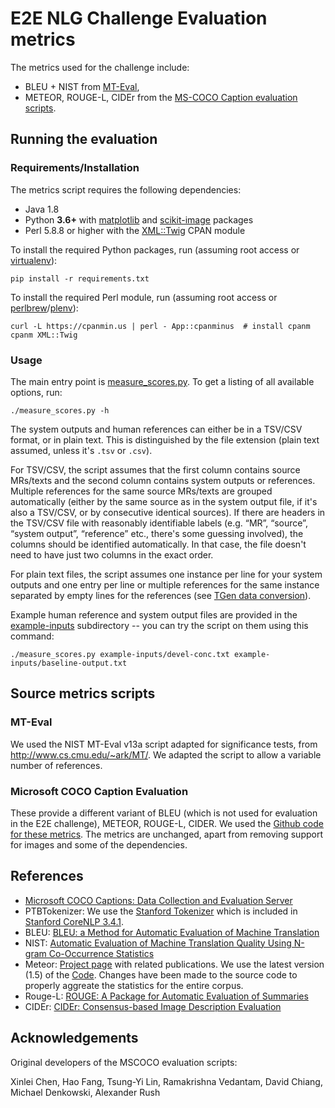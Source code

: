 E2E NLG Challenge Evaluation metrics
====================================

The metrics used for the challenge include:
* BLEU + NIST from [MT-Eval](#mt-eval),
* METEOR, ROUGE-L, CIDEr from the [MS-COCO Caption evaluation scripts](#microsoft-coco-caption-evaluation).

Running the evaluation
----------------------

### Requirements/Installation ###

The metrics script requires the following dependencies:
- Java 1.8
- Python **3.6+** with [matplotlib](https://pypi.python.org/pypi/matplotlib) and [scikit-image](https://pypi.python.org/pypi/scikit-image) packages
- Perl 5.8.8 or higher with the [XML::Twig](http://search.cpan.org/~mirod/XML-Twig-3.49/Twig.pm) CPAN module


To install the required Python packages, run (assuming root access or [virtualenv](https://virtualenv.pypa.io/en/stable/)):
```
pip install -r requirements.txt
```

To install the required Perl module, run (assuming root access or [perlbrew](https://perlbrew.pl/)/[plenv](https://github.com/tokuhirom/plenv)):
```
curl -L https://cpanmin.us | perl - App::cpanminus  # install cpanm
cpanm XML::Twig
```


### Usage ###

The main entry point is [measure_scores.py](measure_scores.py). To get a listing of all available options,
run:
```
./measure_scores.py -h
```

The system outputs and human references can either be in a TSV/CSV format, or in plain text. This is 
distinguished by the file extension (plain text assumed, unless it's `.tsv` or `.csv`).

For TSV/CSV, the script assumes that the first column contains source MRs/texts and the second column
contains system outputs or references. Multiple references for the same source MRs/texts are grouped automatically
(either by the same source as in the system output file, if it's also a TSV/CSV, or by consecutive identical
sources).
If there are headers in the TSV/CSV file with reasonably identifiable labels (e.g. “MR”, “source”, 
“system output”, “reference” etc., there's some guessing involved), the columns should be identified automatically.
In that case, the file doesn't need to have just two columns in the exact order.

For plain text files, the script assumes one instance
per line for your system outputs and one entry per line or multiple references for the same instance
separated by empty lines for the references (see 
[TGen data conversion](https://github.com/UFAL-DSG/tgen/blob/master/e2e-challenge/README.md)).

Example human reference and system output files are provided in the [example-inputs](example-inputs/)
subdirectory -- you can try the script on them using this command:
```
./measure_scores.py example-inputs/devel-conc.txt example-inputs/baseline-output.txt
```

Source metrics scripts
----------------------

### MT-Eval ###

We used the NIST MT-Eval v13a script adapted for significance tests, from 
<http://www.cs.cmu.edu/~ark/MT/>.
We adapted the script to allow a variable number of references.


### Microsoft COCO Caption Evaluation ###

These provide a different variant of BLEU (which is not used for evaluation in the E2E challenge), 
METEOR, ROUGE-L, CIDER. We used the [Github code for these metrics](https://github.com/tylin/coco-caption).
The metrics are unchanged, apart from removing support for images and some of the dependencies.


References
----------

- [Microsoft COCO Captions: Data Collection and Evaluation Server](http://arxiv.org/abs/1504.00325)
- PTBTokenizer: We use the [Stanford Tokenizer](http://nlp.stanford.edu/software/tokenizer.shtml) which is included in [Stanford CoreNLP 3.4.1](http://nlp.stanford.edu/software/corenlp.shtml).
- BLEU: [BLEU: a Method for Automatic Evaluation of Machine Translation](http://www.aclweb.org/anthology/P02-1040.pdf)
- NIST: [Automatic Evaluation of Machine Translation Quality Using N-gram Co-Occurrence Statistics](http://www.mt-archive.info/HLT-2002-Doddington.pdf)
- Meteor: [Project page](http://www.cs.cmu.edu/~alavie/METEOR/) with related publications. We use the latest version (1.5) of the [Code](https://github.com/mjdenkowski/meteor). Changes have been made to the source code to properly aggreate the statistics for the entire corpus.
- Rouge-L: [ROUGE: A Package for Automatic Evaluation of Summaries](http://anthology.aclweb.org/W/W04/W04-1013.pdf)
- CIDEr: [CIDEr: Consensus-based Image Description Evaluation](http://arxiv.org/pdf/1411.5726.pdf)

Acknowledgements
----------------
Original developers of the MSCOCO evaluation scripts:

Xinlei Chen, Hao Fang, Tsung-Yi Lin, Ramakrishna Vedantam, David Chiang, Michael Denkowski, Alexander Rush
